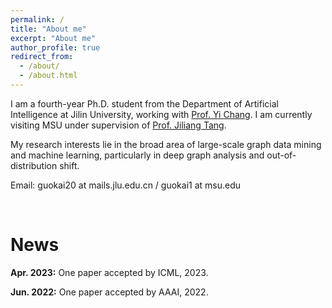 ```yaml
---
permalink: /
title: "About me"
excerpt: "About me"
author_profile: true
redirect_from: 
  - /about/
  - /about.html
---
```


I am a fourth-year Ph.D. student from the Department of Artificial Intelligence at Jilin University, 
working with [Prof. Yi Chang](http://www.yichang-cs.com/). I am currently visiting MSU under supervision of [Prof. Jiliang Tang](https://www.cse.msu.edu/~tangjili/). 


My research interests lie in the broad area of large-scale graph data mining and machine learning, 
particularly in deep graph analysis and out-of-distribution shift.

Email: guokai20 at mails.jlu.edu.cn / guokai1 at msu.edu 


<br />

News
=====
**Apr. 2023:**  One paper accepted by ICML, 2023.

**Jun. 2022:**  One paper accepted by AAAI, 2022.

